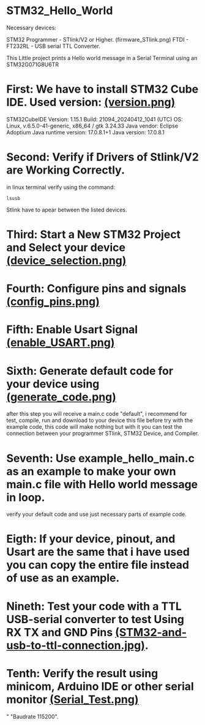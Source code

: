 # STM32_Hello_World

Necessary devices:

STM32 Programmer - STlink/V2 or Higher. (firmware_STlink.png)
FTDI - FT232RL - USB serial TTL Converter.

This Little project prints a Hello world message in a Serial Terminal using an STM32G071G8U6TR


# First: We have to install STM32 Cube IDE. Used version: [(version.png)](version.png)

STM32CubeIDE
Version: 1.15.1
Build: 21094_20240412_1041 (UTC)
OS: Linux, v.6.5.0-41-generic, x86_64 / gtk 3.24.33
Java vendor: Eclipse Adoptium
Java runtime version: 17.0.8.1+1
Java version: 17.0.8.1

# Second: Verify if Drivers of Stlink/V2 are Working Correctly.
in linux terminal verify using the command: 

`lsusb`

Stlink have to apear between the listed devices.

# Third: Start a New STM32 Project and Select your device [(device_selection.png)](device_selection.png)

# Fourth: Configure pins and signals [(config_pins.png)](config_pins.png) 

# Fifth: Enable Usart Signal [(enable_USART.png)](enable_USART.png)

# Sixth: Generate default code for your device using [(generate_code.png)](generate_code.png)
after this step you will receive a main.c code "default", i recommend for test, compile, run and download to your device this file before try with the example code, this code will make nothing but with it you can test the connection between your programmer STlink, STM32 Device, and Compiler.

# Seventh: Use example_hello_main.c as an example to make your own main.c file with Hello world message in loop.
verify your default code and use just necessary parts of example code.

# Eigth: If your device, pinout, and Usart are the same that i have used you can copy the entire file instead of use as an example.

# Nineth: Test your code with a TTL USB-serial converter to test Using RX TX and GND Pins [(STM32-and-usb-to-ttl-connection.jpg)](STM32-and-usb-to-ttl-connection.jpg).

# Tenth: Verify the result using minicom, Arduino IDE or other serial monitor [(Serial_Test.png)](Serial_Test.png)
"
"Baudrate 115200".
 




